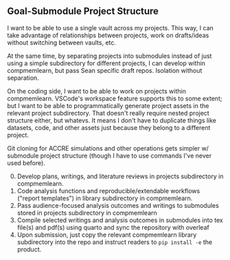 ## Goal-Submodule Project Structure
I want to be able to use a single vault across my projects. This way, I can take advantage of relationships between projects, work on drafts/ideas without switching between vaults, etc.

At the same time, by separating projects into submodules instead of just using a simple subdirectory for different projects, I can develop within compmemlearn, but pass Sean specific draft repos. Isolation without separation.

On the coding side, I want to be able to work on projects within compmemlearn. VSCode's workspace feature supports this to some extent; but I want to be able to programmatically generate project assets in the relevant project subdirectory. That doesn't really require nested project structure either, but whatevs. It means I don't have to duplicate things like datasets, code, and other assets just because they belong to a different project.

Git cloning for ACCRE simulations and other operations gets simpler w/ submodule project structure (though I have to use commands I've never used before).

0. Develop plans, writings, and literature reviews in projects subdirectory in compmemlearn.
1. Code analysis functions and reproducible/extendable workflows ("report templates") in library subdirectory in compmemlearn.
2. Pass audience-focused analysis outcomes and writings to submodules stored in projects subdirectory in compmemlearn
3. Compile selected writings and analysis outcomes in submodules into tex file(s) and pdf(s) using quarto and sync the repository with overleaf
4. Upon submission, just copy the relevant compmemlearn library subdirectory into the repo and instruct readers to `pip install -e` the product.